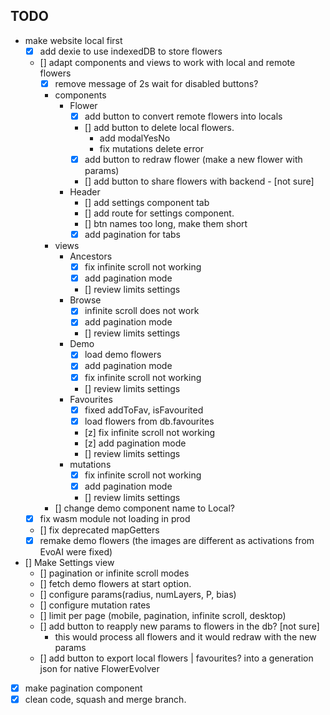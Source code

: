 ## TODO

* make website local first
    + [x] add dexie to use indexedDB to store flowers
    + [] adapt components and views to work with local and remote flowers
        + [x] remove message of 2s wait for disabled buttons?
        + components
            - Flower
                + [x] add button to convert remote flowers into locals
                + [] add button to delete local flowers.
                    - add modalYesNo
                    - fix mutations delete error
                + [x] add button to redraw flower (make a new flower with params)
                + [] add button to share flowers with backend - [not sure]
            - Header
                + [] add settings component tab
                + [] add route for settings component.
                + [] btn names too long, make them short
                + [x] add pagination for tabs
        + views
            - Ancestors
                + [x] fix infinite scroll not working
                + [x] add pagination mode
                * [] review limits settings
            - Browse
                + [x] infinite scroll does not work
                + [x] add pagination mode
                * [] review limits settings
            - Demo
                + [x] load demo flowers
                + [x] add pagination mode
                + [x] fix infinite scroll not working
                * [] review limits settings
            - Favourites
                + [x] fixed addToFav, isFavourited
                + [x] load flowers from db.favourites
                + [z] fix infinite scroll not working
                + [z] add pagination mode
                * [] review limits settings
            - mutations
                + [x] fix infinite scroll not working
                + [x] add pagination mode
                * [] review limits settings
        + [] change demo component name to Local?
	+ [x] fix wasm module not loading in prod
    + [] fix deprecated mapGetters
    + [x] remake demo flowers (the images are different as activations from EvoAI were fixed)
* [] Make Settings view
    + [] pagination or infinite scroll modes
    + [] fetch demo flowers at start option.
    + [] configure params(radius, numLayers, P, bias)
    + [] configure mutation rates
    + [] limit per page (mobile, pagination, infinite scroll, desktop)
    + [] add button to reapply new params to flowers in the db? [not sure]
        - this would process all flowers and it would redraw with the new params
    + [] add button to export local flowers | favourites? into a generation json for native FlowerEvolver
* [x] make pagination component
* [x] clean code, squash and merge branch.
